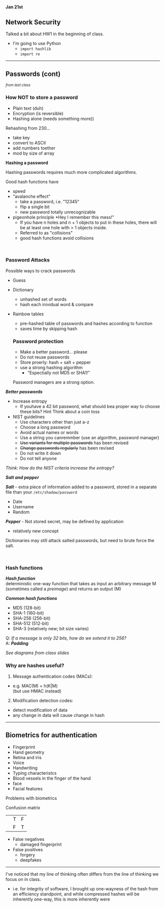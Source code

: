 #### Jan 21st

## Network Security

Talked a bit about HW1 in the beginning of class.
- I'm going to use Python
  - `import hashlib`
  - `import re`

---

## Passwords (cont)

<sub>*from last class*</sub>

### How NOT to store a password

- Plain text (duh)
- Encryption (is reversible)
- Hashing alone (needs something more))

Rehashing from 230...
- take key
- convert to ASCII
- add numbers toether
- mod by size of array

**Hashing a password**

Hashing passwords requires much more complicated algorithms.

Good hash functions have
- speed
- "avalanche effect"
  - take a password, i.e. "12345"
  - flip a single bit
  - new password totally unrecognizable
- pigeonhole principle *Hey I remember this mess!"
  - If you have n holes and n + 1 objects to put in these holes, there will be at least one hole with > 1 objects inside.
  - Referred to as "collisions"
  - good hash functions avoid collisions


<br/>

### Password Attacks

Possible ways to crack passwords
- Guess
- Dictionary
  - unhashed set of words
  - hash each inividual word & compare
- Rainbow tables
  - pre-hashed table of passwords and hashes according to function
  - saves time by skipping hash


  ### Password protection

  - Make a better password... please
  - Do not reuse passwords
  - Store proerly: hash + salt + pepper
  - use a strong hashing algorithm
    - "Espectially not MD5 or SHA1!"

  Password managers are a strong option.

***Better passwords***

- Increase entropy
  - If youhave a 42 bit password, what should bea proper way to choose these bits?
    Hint Think about a coin toss
- NIST guidelines
  - Use characters other than just a-z
  - Choose a long password
  - Avoid actual names or words
  - Use a string you canremmber (use an algorithm, password manager)
  - ~~Use variants for multiple passwords~~ has been revised
  - ~~Change passwords regularly~~ has been revised
  - Do not write it down
  - Do not tell anyone

*Think: How do the NIST criteria increase the entropy?*

***Salt and pepper***

***Salt*** - extra piece of information added to a password, stored in a separate file than your `/etc/shadow/password`
- Date
- Username
- Random

***Pepper*** - Not stored secret, may be defined by application
- relatively new concept

Dictionaries may still attack salted passwords, but need to brute force the salt.

<br/>

### Hash functions

***Hash function***  
deterministic one-way function that takes as input an arbitrary message M (sometimes called a *preimage*) and returns an output (M)


***Common hash functions***
- MD5 (128-bit)
- SHA-1 (160-bit)
- SHA-256 (256-bit)
- SHA-512 (512-bit)
- SHA-3 (relatively new; bit size varies)

Q: *If a message is only 32 bits, how do we extend it to 256?*  
A: ***Padding***

*See diagrams from class slides*


### Why are hashes useful?

1. Message authentication codes (MACs):
  - e.g. MAC(M) = h(K|M)  
  (but use HMAC instead)
2. Modification detection codes:
  - detect modification of data
  - any change in data will cause change in hash

---

## Biometrics for authentication

- Fingerprint
- Hand geometry
- Retina and iris
- Voice
- Handwriting
- Typing characteristcs
- Blood vessels in the finger of the hand
- face
- Facial features

Problems with biometrics


Confusion matrix

| | | |
|-|-|-|
| |T|F|
| |F|T|


- False negatives
  - damaged fingerprint
- False positives
  - forgery
  - deepfakes


---

I've noticed that my line of thinking often differs from the line of thinking we focus on in class.
- i.e. for integrity of software, I brought up one-wayness of the hash from an efficiency standpoint, and while compressed hashes will be inherently one-way, this is more inherently were 